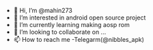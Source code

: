 - 👋 Hi, I’m @mahin273
- 👀 I’m interested in android open source project
- 🌱 I’m currently learning making aosp rom
- 💞️ I’m looking to collaborate on ...
- 📫 How to reach me -Telegarm(@nibbles_apk)
<!---
mahin273/mahin273 is a ✨ special ✨ repository because its `README.md` (this file) appears on your GitHub profile.
You can click the Preview link to take a look at your changes.
--->
